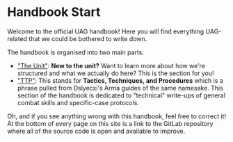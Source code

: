 # Handbook Start

Welcome to the official UAG handbook! Here you will find everything UAG-related that we could be bothered to write down.

The handbook is organised into two main parts:

- ["The Unit"](/the-unit/): **New to the unit?** Want to learn more about how we're structured and what we actually do here? This is the section for you!
- ["TTP"](/ttp/): This stands for **Tactics, Techniques, and Procedures** which is a phrase pulled from Dslyecxi's Arma guides of the same namesake. This section of the handbook is dedicated to "technical" write-ups of general combat skills and specific-case protocols.

Oh, and if you see anything wrong with this handbook, feel free to correct it! At the bottom of every page on this site is a link to the GitLab repository where all of the source code is open and available to improve.
